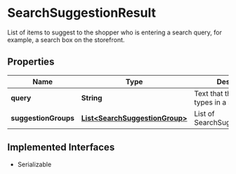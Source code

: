

# SearchSuggestionResult

List of items to suggest to the shopper who is entering a search query, for example, a search box on the storefront.

## Properties

| Name | Type | Description | Notes |
|------------ | ------------- | ------------- | -------------|
|**query** | **String** | Text that the shopper types in a search query. |  [optional] |
|**suggestionGroups** | [**List&lt;SearchSuggestionGroup&gt;**](SearchSuggestionGroup.md) | List of SearchSuggestionGroups |  [optional] |


## Implemented Interfaces

* Serializable


